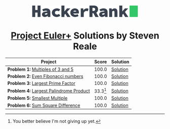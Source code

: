 <!-- Concept and Inspiration by Jerry Balderas ( https://github.com/midnjerry/HackerRank )-->

<p align="center"> <a href = "https://www.hackerrank.com/StevenMReale"><img src = "hackerrank_logo.png"></a> </p>
<h1 align = "center"><a href = "https://www.hackerrank.com/results/projecteuler/StevenMReale">Project Euler+</a> Solutions by Steven Reale</h2>


| Project                                                                                                         | Score  | Solution |
|-----------------------------------------------------------------------------------------------------------------|--------| --- |
| **Problem 1:** [Multiples of 3 and 5](https://www.hackerrank.com/contests/projecteuler/challenges/euler001/)    | 100.0 | [Solution](src/steven/reale/EulerExercise001.java) |
| **Problem 2:** [Even Fibonacci numbers](https://www.hackerrank.com/contests/projecteuler/challenges/euler002//) | 100.0 | [Solution](src/steven/reale/EulerExercise002.java) |
| **Problem 3:** [Largest Prime Factor](https://www.hackerrank.com/contests/projecteuler/challenges/euler003/)    | 100.0 | [Solution](src/steven/reale/EulerExercise003.java) |
| **Problem 4:** [Largest Palindrome Product](https://www.hackerrank.com/contests/projecteuler/challenges/euler004/)    | 33.3[^1] | [Solution](src/steven/reale/EulerExercise004.java) |
| **Problem 5:** [Smallest Multiple](https://www.hackerrank.com/contests/projecteuler/challenges/euler005/)    | 100.0 | [Solution](src/steven/reale/EulerExercise005.java) |
| **Problem 6:** [Sum Square Difference](https://www.hackerrank.com/contests/projecteuler/challenges/euler006/)    | 100.0 | [Solution](src/steven/reale/EulerExercise006.java) |

[^1]: You better believe I'm not giving up yet.
